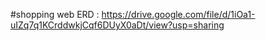 #shopping web ERD : https://drive.google.com/file/d/1iOa1-uIZq7q1KCrddwkjCqf6DUyX0aDt/view?usp=sharing
